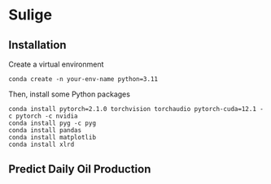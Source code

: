 # Sulige

## Installation
Create a virtual environment <br>
```
conda create -n your-env-name python=3.11
```
Then, install some Python packages<br>
```
conda install pytorch=2.1.0 torchvision torchaudio pytorch-cuda=12.1 -c pytorch -c nvidia
conda install pyg -c pyg
conda install pandas
conda install matplotlib
conda install xlrd
```

## Predict Daily Oil Production
<!--Go to [pred](https://github.com/zw-Ch/Sulige/tree/main/pred) page to predict daily oil production

### 1. Autoregressive Model
If you plan to analyze one well, that is:
- **Data**:<br>
Single sequences, $\boldsymbol{x}=[x_{0}, x_{1}, ..., x_{N-2}, x_{N-1}]$

- **Training Set**:<br>
Previous part of sequences, $\boldsymbol{x} = [x_{0}, x_{1}, ..., x_{t-1}, x_{t}]$

- **Test Set**:<br>
Latter part of sequences, $\boldsymbol{x} = [x_{t+1}, x_{t+2}, ..., x_{N-2}, x_{N-1}]$
```
cd pred_one
python pred_block_mul.py       // Predict Production in multiple Blocks
python pred_block_one.py       // Predict Production in single Block
python pred_well_mul.py        // Predict Production in multiple Wells
python pred_well_one.py        // Predict Production in single Well 
```

### 2.  
If you plan to analyze multiple wells, that is:
- **Data**:<br>
Multiple sequences, $\boldsymbol{X}=[\boldsymbol{x}\_{0}, \boldsymbol{x}\_{1}, ..., \boldsymbol{x}\_{N-2}, \boldsymbol{x}\_{N-1}]$

- **Training Set**:<br>
Several sequences, $\boldsymbol{X}=[\boldsymbol{x}\_{0}, \boldsymbol{x}\_{1}, ..., \boldsymbol{x}\_{t-1}, \boldsymbol{x}\_{t}]$

- **Test Set**:<br>
Other sequences, $\boldsymbol{X}=[\boldsymbol{x}\_{t+1}, \boldsymbol{x}\_{t+2}, ..., \boldsymbol{x}\_{N-2}, \boldsymbol{x}\_{N-1}]$
```
cd pred_mul
python pred_block_mul.py       // Predict Production in multiple Blocks
python pred_block_one.py       // Predict Production in single Block
python pred_well_mul.py        // Predict Production in multiple Wells
python pred_well_one.py        // Predict Production in single Well 
```
